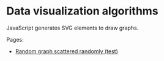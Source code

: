 # Data visualization algorithms

JavaScript generates SVG elements to draw graphs.

Pages:
- [Random graph scattered randomly (test)](https://diht2016.github.io/dataviz/)

